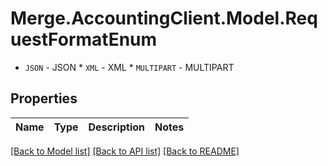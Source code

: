 # Merge.AccountingClient.Model.RequestFormatEnum
* `JSON` - JSON * `XML` - XML * `MULTIPART` - MULTIPART

## Properties

Name | Type | Description | Notes
------------ | ------------- | ------------- | -------------

[[Back to Model list]](../README.md#documentation-for-models) [[Back to API list]](../README.md#documentation-for-api-endpoints) [[Back to README]](../README.md)

